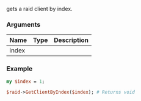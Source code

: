 gets a raid client by index.
### Arguments
**Name**|**Type**|**Description**
:---|:---|:---
index||

### Example

```perl
my $index = 1;

$raid->GetClientByIndex($index); # Returns void
```